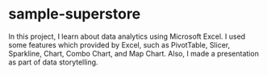 # sample-superstore

In this project, I learn about data analytics using Microsoft Excel. I used some features which provided by Excel, such as PivotTable, Slicer, Sparkline, Chart, Combo Chart, and Map Chart. Also, I made a presentation as part of data storytelling.
